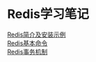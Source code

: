 # Redis学习笔记

[Redis简介及安装示例](./installation.md)  
[Redis基本命令](./command.md)  
[Redis事务机制](./Transaction.md)
